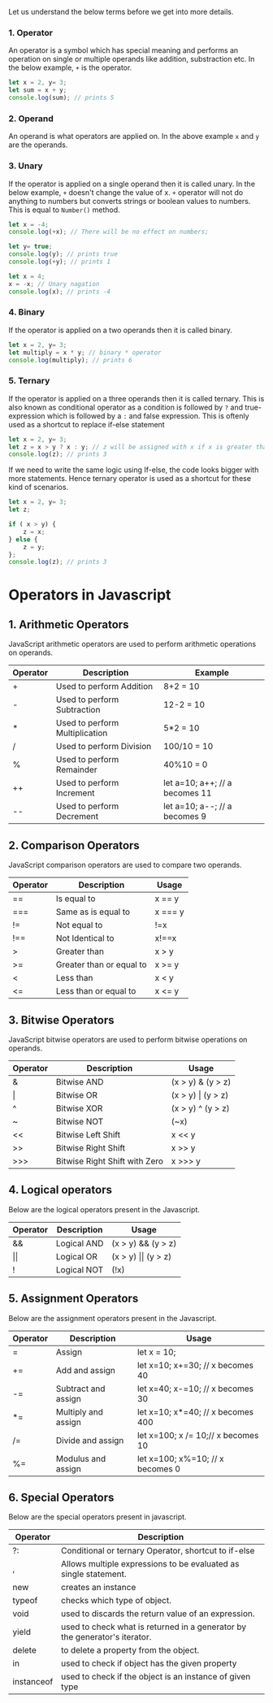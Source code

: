 Let us understand the below terms before we get into more details.

### 1. Operator

An operator is a symbol which has special meaning and performs an operation on single or multiple operands like addition, substraction etc. In the below example, `+` is the operator. 

```javascript
let x = 2, y= 3;
let sum = x + y;
console.log(sum); // prints 5
```
### 2. Operand

An operand is what operators are applied on. In the above example `x` and `y` are the operands.

### 3. Unary

If the operator is applied on a single operand then it is called unary. In the below example, `+` doesn't change the value of x. `+` operator will not do anything to numbers but converts strings or boolean values to numbers. This is equal to  `Number()` method.

```javascript
let x = -4;
console.log(+x); // There will be no effect on numbers;

let y= true;
console.log(y); // prints true
console.log(+y); // prints 1
```

```javascript
let x = 4;
x = -x; // Unary nagation 
console.log(x); // prints -4
```

### 4. Binary

If the operator is applied on a two operands then it is called binary.


```javascript
let x = 2, y= 3;
let multiply = x * y; // binary * operator
console.log(multiply); // prints 6
```

### 5. Ternary 

If the operator is applied on a three operands then it is called ternary. This is also known as conditional operator as a condition is followed by `?` and true-expression which is followed by a `:` and false expression. This is oftenly used as a shortcut to replace if-else statement

```javascript
let x = 2, y= 3;
let z = x > y ? x : y; // z will be assigned with x if x is greater than y and viceversa
console.log(z); // prints 3
```

If we need to write the same logic using If-else, the code looks bigger with more statements. Hence ternary operator is used as a shortcut for these kind of scenarios.

```javascript
let x = 2, y= 3;
let z;

if ( x > y) {
    z = x;
} else {
    z = y;
}; 
console.log(z); // prints 3
```

# Operators in Javascript

## 1. Arithmetic Operators

JavaScript arithmetic operators are used to perform arithmetic operations on operands.

|Operator|	Description	| Example|
|----|----|----|
| +	| Used to perform Addition |	8+2 = 10|
| - | Used to perform Subtraction |	12-2 = 10|
| * | Used to perform Multiplication |	5*2 = 10|
| / | Used to perform Division	| 100/10 = 10|
| % | Used to perform Remainder	| 40%10 = 0|
| ++ | Used to perform Increment |	let a=10; a++; // a becomes 11|
| -- | Used to perform Decrement |	let a=10; a--; // a becomes 9|

## 2. Comparison Operators

JavaScript comparison operators are used to compare two operands. 

| Operator | Description| Usage|
|----|----|----|
| == | Is equal to | x == y|
| === |	Same as is equal to | x === y|
| != | Not equal to |	!=x |
| !== |	Not Identical to |	x!==x|
| > | Greater than | x > y |
| >= | Greater than or equal to |	x >= y|
| < | Less than| x < y |
| <= | Less than or equal to| x <= y|

## 3. Bitwise Operators

JavaScript bitwise operators are used to perform bitwise operations on operands.

|Operator|	Description| Usage|
|----|----|----|
| & |	Bitwise AND | (x > y) & (y > z)|
| \| |	Bitwise OR | (x > y) \| (y > z)|
| ^ |	Bitwise XOR | (x > y) ^ (y > z)|
| ~ |	Bitwise NOT	| (~x)|
| << | Bitwise Left Shift| x << y|
| >> | Bitwise Right Shift| x >> y|
| >>> | Bitwise Right Shift with Zero| x >>> y|


## 4. Logical operators

Below are the logical operators present in the Javascript.

|Operator|	Description| Usage|
|----|----|----|
| && |	Logical AND | (x > y) && (y > z)|
| \|\| |	Logical OR | (x > y) \|\| (y > z)|
| ! |	Logical NOT	| (!x)|

## 5. Assignment Operators

Below are the assignment operators present in the Javascript.

|Operator|	Description| Usage|
|----|----|----|
| =	| Assign| let x = 10;|
| += |	Add and assign|	let x=10; x+=30; // x becomes 40|
| -= |	Subtract and assign| let x=40; x-=10; // x becomes 30|
| *= |	Multiply and assign| let x=10; x*=40; // x becomes 400|
| /= |	Divide and assign|	let x=100; x /= 10;// x becomes 10|
| %= |	Modulus and assign|	let x=100; x%=10; // x becomes 0|

## 6. Special Operators

Below are the special operators present in javascript.


| Operator| Description| 
|----|----|
| ?: |	Conditional or ternary Operator, shortcut to if-else|
| , |	Allows multiple expressions to be evaluated as single statement.|
|new|	creates an instance |
|typeof|	checks which type of object.|
|void|	used to discards the return value of an expression.|
|yield|	used to check what is returned in a generator by the generator's iterator.|
|delete| to delete a property from the object.
|in| used to check if object has the given property|
|instanceof| used to check if the object is an instance of given type|



